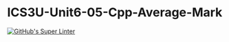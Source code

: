 # ICS3U-Unit6-05-Cpp-Average-Mark

[![GitHub's Super Linter](https://github.com/ICS3U-Unit6-05-Cpp-Average-Mark/workflows/GitHub's%20Super%20Linter/badge.svg)](https://github.com/ICS3U-Unit6-05-Cpp-Average-Mark/actions)
